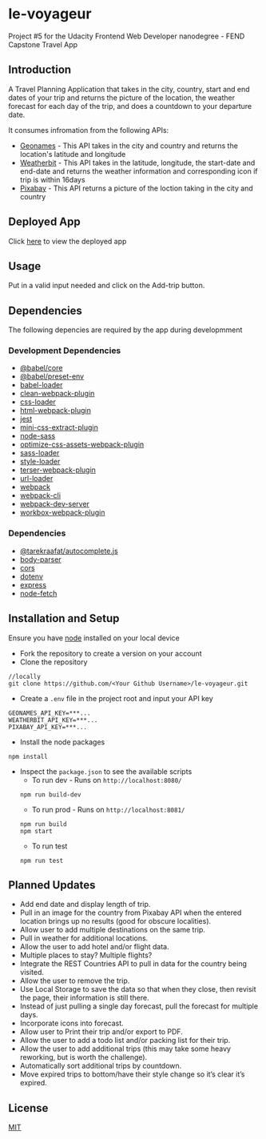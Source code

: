 # le-voyageur
Project #5 for the Udacity Frontend Web Developer nanodegree - FEND Capstone Travel App
## Introduction
A Travel Planning Application that takes in the city, country, start and end dates of your trip and returns the picture of the location, the weather forecast for each day of the trip, and does a countdown to your departure date.

It consumes infromation from the following APIs:
* [Geonames](http://www.geonames.org/) - This API takes in the city and country and returns the location's latitude and longitude
* [Weatherbit](https://www.weatherbit.io/) - This API takes in the latitude, longitude, the start-date and end-date and returns the weather information and corresponding icon if trip is within 16days
* [Pixabay](https://pixabay.com/) - This API returns a picture of the loction taking in the city and country
## Deployed App
Click [here](https://le-voyageur.herokuapp.com/) to view the deployed app
## Usage
Put in a valid input needed and click on the Add-trip button.
## Dependencies
The following depencies are required by the app during developmment
### Development Dependencies
* [@babel/core](https://www.npmjs.com/package/@babel/core)
* [@babel/preset-env](https://www.npmjs.com/package/@babel/core)
* [babel-loader](https://www.npmjs.com/package/@babel/core)
* [clean-webpack-plugin](https://www.npmjs.com/package/clean-webpack-plugin)
* [css-loader](https://www.npmjs.com/package/css-loader)
* [html-webpack-plugin](https://www.npmjs.com/package/html-webpack-plugin)
* [jest](https://jestjs.io/)
* [mini-css-extract-plugin](https://www.npmjs.com/package/mini-css-extract-plugin)
* [node-sass](https://www.npmjs.com/package/node-sass)
* [optimize-css-assets-webpack-plugin](https://www.npmjs.com/package/optimize-css-assets-webpack-plugin)
* [sass-loader](https://www.npmjs.com/package/sass-loader)
* [style-loader](https://www.npmjs.com/package/style-loader)
* [terser-webpack-plugin](https://www.npmjs.com/package/terser-webpack-plugin)
* [url-loader](https://www.npmjs.com/package/url-loader)
* [webpack](https://www.npmjs.com/package/webpack)
* [webpack-cli](https://www.npmjs.com/package/webpack-cli)
* [webpack-dev-server](https://www.npmjs.com/package/webpack-dev-server)
* [workbox-webpack-plugin](https://www.npmjs.com/package/workbox-webpack-plugin)
### Dependencies
* [@tarekraafat/autocomplete.js](https://tarekraafat.github.io/autoComplete.js/#/)
* [body-parser](https://www.npmjs.com/package/body-parser)
* [cors](https://www.npmjs.com/package/cors)
* [dotenv](https://www.npmjs.com/package/dotenv)
* [express](https://expressjs.com/)
* [node-fetch](https://www.npmjs.com/package/node-fetch)

## Installation and Setup
Ensure you have [node](https://nodejs.org/en/) installed on your local device

* Fork the repository to create a version on your account
* Clone the repository 
```
//locally
git clone https://github.com/<Your Github Username>/le-voyageur.git
```
* Create a `.env` file in the project root and input your API key
```
GEONAMES_API_KEY=***...
WEATHERBIT_API_KEY=***...
PIXABAY_API_KEY=***...
```
* Install the node packages
```
npm install
```
* Inspect the `package.json` to see the available scripts
  * To run dev - Runs on `http://localhost:8080/` 
  ```
  npm run build-dev
  ```
  * To run prod - Runs on `http://localhost:8081/`
  ```
  npm run build
  npm start
  ```
  * To run test 
  ```
  npm run test
  ````
## Planned Updates
* Add end date and display length of trip.
* Pull in an image for the country from Pixabay API when the entered location brings up no results (good for obscure localities).
* Allow user to add multiple destinations on the same trip.
* Pull in weather for additional locations.
* Allow the user to add hotel and/or flight data.
* Multiple places to stay? Multiple flights?
* Integrate the REST Countries API to pull in data for the country being visited.
* Allow the user to remove the trip.
* Use Local Storage to save the data so that when they close, then revisit the page, their information is still there.
* Instead of just pulling a single day forecast, pull the forecast for multiple days.
* Incorporate icons into forecast.
* Allow user to Print their trip and/or export to PDF.
* Allow the user to add a todo list and/or packing list for their trip.
* Allow the user to add additional trips (this may take some heavy reworking, but is worth the challenge).
* Automatically sort additional trips by countdown.
* Move expired trips to bottom/have their style change so it’s clear it’s expired.
## License
[MIT](https://choosealicense.com/licenses/mit/)

